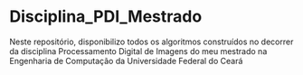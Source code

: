 # Disciplina_PDI_Mestrado
Neste repositório, disponibilizo todos os algoritmos construídos no decorrer da disciplina Processamento Digital de Imagens do meu mestrado na Engenharia de Computação da Universidade Federal do Ceará
